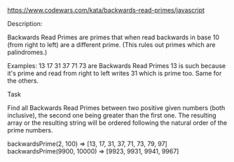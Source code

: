 https://www.codewars.com/kata/backwards-read-primes/javascript

Description:

Backwards Read Primes are primes that when read backwards in base 10 (from right to left) are a different prime. (This rules out primes which are palindromes.)

Examples:
13 17 31 37 71 73 are Backwards Read Primes
13 is such because it's prime and read from right to left writes 31 which is prime too. Same for the others.

Task

Find all Backwards Read Primes between two positive given numbers (both inclusive), the second one being greater than the first one. The resulting array or the resulting string will be ordered following the natural order of the prime numbers.

backwardsPrime(2, 100) => [13, 17, 31, 37, 71, 73, 79, 97] 
backwardsPrime(9900, 10000) => [9923, 9931, 9941, 9967]